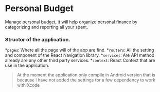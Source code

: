 # Personal Budget

Manage personal budget, it will help organize personal finance by categorizing and reporting all your spent.

### Structor of the application.

*`pages`: Where all the page will of the app are find.
*`routers`: All the setting and component of the React Navigation library.
*`services`: Are API method already are any other third party services.
*`context`: React Context that are use in the application.

> At the moment the application only compile in Android version that is because I have not added the settings for a few dependency to work with Xcode